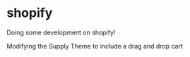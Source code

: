 # shopify
Doing some development on shopify!

Modifying the Supply Theme to include a drag and drop cart
